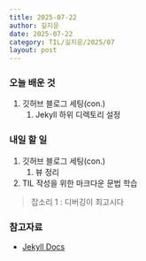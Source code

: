 ```yaml
---
title: 2025-07-22
author: 길지운
date: 2025-07-22
category: TIL/길지운/2025/07
layout: post
---
```


### 오늘 배운 것
1. 깃허브 블로그 세팅(con.)
   1. Jekyll 하위 디렉토리 설정

### 내일 할 일
1. 깃허브 블로그 세팅(con.)
   1. 뷰 정리
2. TIL 작성을 위한 마크다운 문법 학습


> 잡소리 1 : 디버깅이 최고시다


### 참고자료
- [Jekyll Docs](https://jekyllrb-ko.github.io/docs/)